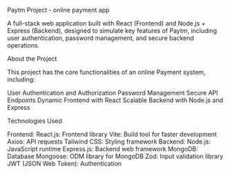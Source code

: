 Paytm Project - online payment app

A full-stack web application built with React (Frontend) and Node.js + Express (Backend), designed to simulate key features of Paytm, including user authentication, password management, and secure backend operations.

About the Project

This project has the core functionalities of an online Payment system, including:

User Authentication and Authorization
Password Management
Secure API Endpoints
Dynamic Frontend with React
Scalable Backend with Node.js and Express

Technologies Used

Frontend: React.js: Frontend library
Vite: Build tool for faster development
Axios: API requests
Tailwind CSS: Styling framework
Backend:
Node.js: JavaScript runtime
Express.js: Backend web framework
MongoDB: Database
Mongoose: ODM library for MongoDB
Zod: Input validation library
JWT (JSON Web Token): Authentication
